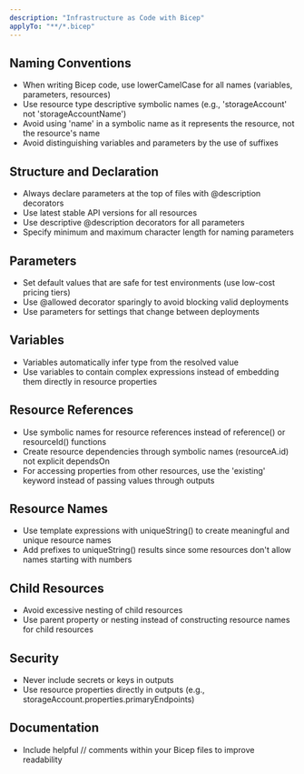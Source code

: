 ```yaml
---
description: "Infrastructure as Code with Bicep"
applyTo: "**/*.bicep"
---
```


## Naming Conventions

- When writing Bicep code, use lowerCamelCase for all names (variables, parameters, resources)
- Use resource type descriptive symbolic names (e.g., 'storageAccount' not 'storageAccountName')
- Avoid using 'name' in a symbolic name as it represents the resource, not the resource's name
- Avoid distinguishing variables and parameters by the use of suffixes

## Structure and Declaration

- Always declare parameters at the top of files with @description decorators
- Use latest stable API versions for all resources
- Use descriptive @description decorators for all parameters
- Specify minimum and maximum character length for naming parameters

## Parameters

- Set default values that are safe for test environments (use low-cost pricing tiers)
- Use @allowed decorator sparingly to avoid blocking valid deployments
- Use parameters for settings that change between deployments

## Variables

- Variables automatically infer type from the resolved value
- Use variables to contain complex expressions instead of embedding them directly in resource properties

## Resource References

- Use symbolic names for resource references instead of reference() or resourceId() functions
- Create resource dependencies through symbolic names (resourceA.id) not explicit dependsOn
- For accessing properties from other resources, use the 'existing' keyword instead of passing values through outputs

## Resource Names

- Use template expressions with uniqueString() to create meaningful and unique resource names
- Add prefixes to uniqueString() results since some resources don't allow names starting with numbers

## Child Resources

- Avoid excessive nesting of child resources
- Use parent property or nesting instead of constructing resource names for child resources

## Security

- Never include secrets or keys in outputs
- Use resource properties directly in outputs (e.g., storageAccount.properties.primaryEndpoints)

## Documentation

- Include helpful // comments within your Bicep files to improve readability
